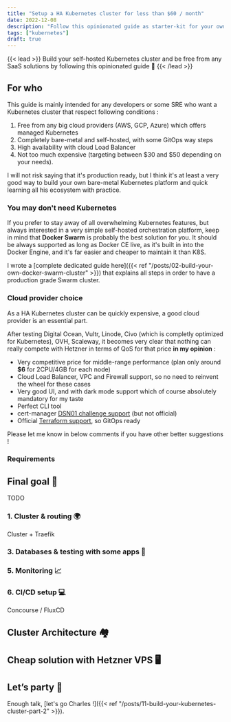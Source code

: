 ```yaml
---
title: "Setup a HA Kubernetes cluster for less than $60 / month"
date: 2022-12-08
description: "Follow this opinionated guide as starter-kit for your own Kubernetes platform..."
tags: ["kubernetes"]
draft: true
---
```


{{< lead >}}
Build your self-hosted Kubernetes cluster and be free from any SaaS solutions by following this opinionated guide 🎉
{{< /lead >}}

## For who

This guide is mainly intended for any developers or some SRE who want a Kubernetes cluster that respect following conditions :

1. Free from any big cloud providers (AWS, GCP, Azure) which offers managed Kubernetes
2. Completely bare-metal and self-hosted, with some GitOps way steps
3. High availability with cloud Load Balancer
4. Not too much expensive (targeting between $30 and $50 depending on your needs).

I will not risk saying that it's production ready, but I think it's at least a very good way to build your own bare-metal Kubernetes platform and quick learning all his ecosystem with practice.

### You may don't need Kubernetes

If you prefer to stay away of all overwhelming Kubernetes features, but always interested in a very simple self-hosted orchestration platform, keep in mind that **Docker Swarm** is probably the best solution for you. It should be always supported as long as Docker CE live, as it's built in into the Docker Engine, and it's far easier and cheaper to maintain it than K8S.

I wrote a [complete dedicated guide here]({{< ref "/posts/02-build-your-own-docker-swarm-cluster" >}}) that explains all steps in order to have a production grade Swarm cluster.

### Cloud provider choice

As a HA Kubernetes cluster can be quickly expensive, a good cloud provider is an essential part.

After testing Digital Ocean, Vultr, Linode, Civo (which is completly optimized for Kubernetes), OVH, Scaleway, it becomes very clear that nothing can really compete with Hetzner in terms of QoS for that price **in my opinion** :

* Very competitive price for middle-range performance (plan only around **$6** for 2CPU/4GB for each node)
* Cloud Load Balancer, VPC and Firewall support, so no need to reinvent the wheel for these cases
* Very good UI, and with dark mode support which of course absolutely mandatory for my taste
* Perfect CLI tool
* cert-manager [DSN01 challenge support](https://github.com/vadimkim/cert-manager-webhook-hetzner) (but not official)
* Official [Terraform support](https://registry.terraform.io/providers/hetznercloud/hcloud/latest), so GitOps ready

Please let me know in below comments if you have other better suggestions !

### Requirements

## Final goal 🎯

TODO

### 1. Cluster & routing 🌍

Cluster + Traefik

### 3. Databases & testing with some apps 💾

### 5. Monitoring 📈

### 6. CI/CD setup 💻

Concourse / FluxCD

## Cluster Architecture 🏘️

## Cheap solution with Hetzner VPS 🖥️

## Let’s party 🎉

Enough talk, [let's go Charles !]({{< ref "/posts/11-build-your-kubernetes-cluster-part-2" >}}).
